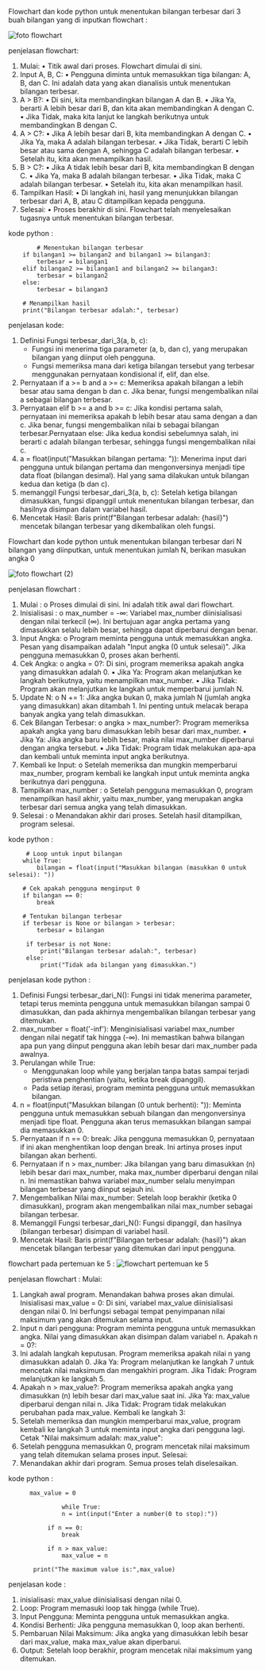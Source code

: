  Flowchart dan kode python untuk menentukan bilangan terbesar dari 3 buah bilangan yang di inputkan
flowchart : 



![foto flowchart](https://github.com/user-attachments/assets/a7b05ca0-9d9b-4719-8910-081cc03664e8)
 
  penjelasan flowchart: 
1.	Mulai: 
    •	 Titik awal dari proses. Flowchart dimulai di sini. 
2.	Input A, B, C: 
    •	Pengguna diminta untuk memasukkan tiga bilangan: A, B, dan C. Ini adalah data yang akan dianalisis untuk menentukan bilangan terbesar. 
3.	A > B?: 
    •	Di sini, kita membandingkan bilangan A dan B. 
    •	Jika Ya, berarti A lebih besar dari B, dan kita akan membandingkan A dengan C. 
    •	Jika Tidak, maka kita lanjut ke langkah berikutnya untuk membandingkan B dengan C. 
4.	A > C?: 
    •	Jika A lebih besar dari B, kita membandingkan A dengan C. 
    •	Jika Ya, maka A adalah bilangan terbesar. 
    •	Jika Tidak, berarti C lebih besar atau sama dengan A, sehingga C adalah bilangan terbesar. 
    •	Setelah itu, kita akan menampilkan hasil. 
5.	B > C?: 
   •	Jika A tidak lebih besar dari B, kita membandingkan B dengan C. 
   •	Jika Ya, maka B adalah bilangan terbesar. 
   •	Jika Tidak, maka C adalah bilangan terbesar. 
   •	Setelah itu, kita akan menampilkan hasil. 
6.	Tampilkan Hasil: 
   •	Di langkah ini, hasil yang menunjukkan bilangan terbesar dari A, B, atau C ditampilkan kepada pengguna. 
7.	Selesai: 
  •	Proses berakhir di sini. Flowchart telah menyelesaikan tugasnya untuk menentukan bilangan terbesar.

kode python : 
        
            # Menentukan bilangan terbesar
        if bilangan1 >= bilangan2 and bilangan1 >= bilangan3:
            terbesar = bilangan1
        elif bilangan2 >= bilangan1 and bilangan2 >= bilangan3:
            terbesar = bilangan2
        else:
            terbesar = bilangan3
        
        # Menampilkan hasil
        print("Bilangan terbesar adalah:", terbesar)

penjelasan kode: 
1. Definisi Fungsi terbesar_dari_3(a, b, c):  
   - Fungsi ini menerima tiga parameter (a, b, dan c), yang merupakan bilangan yang diinput oleh pengguna.  
   - Fungsi memeriksa mana dari ketiga bilangan tersebut yang terbesar menggunakan pernyataan kondisional if, elif, dan else.  
2. Pernyataan if a >= b and a >= c: Memeriksa apakah bilangan a lebih besar atau sama dengan b dan c. Jika benar, fungsi mengembalikan nilai a sebagai bilangan terbesar.  
3. Pernyataan elif b >= a and b >= c: Jika kondisi pertama salah, pernyataan ini memeriksa apakah b lebih besar atau sama dengan a dan c. Jika benar, fungsi mengembalikan 
   nilai b sebagai bilangan terbesar.Pernyataan else: Jika kedua kondisi sebelumnya salah, ini berarti c adalah bilangan terbesar, sehingga fungsi mengembalikan nilai c.  
4. a = float(input("Masukkan bilangan pertama: ")): Menerima input dari pengguna untuk bilangan pertama dan mengonversinya menjadi tipe data float (bilangan desimal). Hal 
       yang sama dilakukan untuk bilangan kedua dan ketiga (b dan c).  
5. memanggil Fungsi terbesar_dari_3(a, b, c): Setelah ketiga bilangan dimasukkan, fungsi dipanggil untuk menentukan bilangan terbesar, dan hasilnya disimpan dalam variabel 
   hasil.  
6. Mencetak Hasil: Baris print(f"Bilangan terbesar adalah: {hasil}") mencetak bilangan terbesar yang dikembalikan oleh fungsi.      

Flowchart dan kode python untuk menentukan bilangan terbesar dari N bilangan yang diinputkan, untuk menentukan jumlah N, berikan masukan angka 0


![foto flowchart (2)](https://github.com/user-attachments/assets/65523f8f-aefd-4394-a0d0-ec7e9498599c)
  
  penjelasan flowchart : 
1.	Mulai : o Proses dimulai di sini. Ini adalah titik awal dari flowchart. 
2.	Inisialisasi : o max_number = -∞: Variabel max_number diinisialisasi dengan nilai terkecil (∞). Ini bertujuan agar angka pertama yang dimasukkan selalu lebih besar, 
   sehingga dapat diperbarui dengan benar. 
3.	Input Angka: o Program meminta pengguna untuk memasukkan angka. Pesan yang disampaikan adalah "Input angka (0 untuk selesai)". Jika pengguna memasukkan 0, proses akan 
   berhenti. 
4.	Cek Angka: o angka = 0?: Di sini, program memeriksa apakah angka yang dimasukkan adalah 0. 
     ▪	Jika Ya: Program akan melanjutkan ke langkah berikutnya, yaitu menampilkan max_number. 
     ▪	Jika Tidak: Program akan melanjutkan ke langkah untuk memperbarui jumlah N. 
5.	Update N: o N += 1: Jika angka bukan 0, maka jumlah N (jumlah angka yang dimasukkan) akan ditambah 1. Ini penting untuk melacak berapa banyak angka yang telah 
   dimasukkan. 
6.	Cek Bilangan Terbesar:  o angka > max_number?: Program memeriksa apakah angka yang baru dimasukkan lebih besar dari max_number. 
   ▪	Jika Ya: Jika angka baru lebih besar, maka nilai max_number diperbarui dengan angka tersebut. 
   ▪	Jika Tidak: Program tidak melakukan apa-apa dan kembali untuk meminta input angka berikutnya. 
7.	Kembali ke Input: o Setelah memeriksa dan mungkin memperbarui max_number, program kembali ke langkah input untuk meminta angka berikutnya dari pengguna. 
8.	Tampilkan max_number : o Setelah pengguna memasukkan 0, program menampilkan hasil akhir, yaitu max_number, yang merupakan angka terbesar dari semua angka yang telah 
   dimasukkan. 
9.	Selesai : o 	Menandakan akhir dari proses. Setelah hasil ditampilkan, program selesai.
   
kode python : 


         # Loop untuk input bilangan
        while True:
            bilangan = float(input("Masukkan bilangan (masukkan 0 untuk selesai): "))
            
        # Cek apakah pengguna menginput 0
        if bilangan == 0:
            break
        
        # Tentukan bilangan terbesar
        if terbesar is None or bilangan > terbesar:
            terbesar = bilangan
    
         if terbesar is not None:
             print("Bilangan terbesar adalah:", terbesar)
         else:
             print("Tidak ada bilangan yang dimasukkan.")

penjelasan kode python : 
1.	Definisi Fungsi terbesar_dari_N(): Fungsi ini tidak menerima parameter, tetapi terus meminta pengguna untuk memasukkan bilangan sampai 0 dimasukkan, dan pada akhirnya 
    mengembalikan bilangan terbesar yang ditemukan.  
2.	max_number = float('-inf'): Menginisialisasi variabel max_number dengan nilai negatif tak hingga (-∞). Ini memastikan bahwa bilangan apa pun yang diinput pengguna akan 
    lebih besar dari max_number pada awalnya.  
3.	Perulangan while True:  
    - Menggunakan loop while yang berjalan tanpa batas sampai terjadi peristiwa penghentian (yaitu, ketika break dipanggil).
    - Pada setiap iterasi, program meminta pengguna untuk memasukkan bilangan.  
4.	n = float(input("Masukkan bilangan (0 untuk berhenti): ")): Meminta pengguna untuk memasukkan sebuah bilangan dan mengonversinya menjadi tipe float. Pengguna akan terus 
    memasukkan bilangan sampai dia memasukkan 0.  
5.	Pernyataan if n == 0: break: Jika pengguna memasukkan 0, pernyataan if ini akan menghentikan loop dengan break. Ini artinya proses input bilangan akan berhenti.  
6.	Pernyataan if n > max_number: Jika bilangan yang baru dimasukkan (n) lebih besar dari max_number, maka max_number diperbarui dengan nilai n. Ini memastikan bahwa 
    variabel max_number selalu menyimpan bilangan terbesar yang diinput sejauh ini.  
7.	Mengembalikan Nilai max_number: Setelah loop berakhir (ketika 0 dimasukkan), program akan mengembalikan nilai max_number sebagai bilangan terbesar.  
8.	Memanggil Fungsi terbesar_dari_N(): Fungsi dipanggil, dan hasilnya (bilangan terbesar) disimpan di variabel hasil.  
9.	Mencetak Hasil: Baris print(f"Bilangan terbesar adalah: {hasil}") akan mencetak bilangan terbesar yang ditemukan dari input pengguna.

flowchart pada pertemuan ke 5 : 
![flowchart pertemuan ke 5](https://github.com/user-attachments/assets/25066987-0e3f-43cb-b4ad-ff05e0aa7ee7)

penjelasan flowchart : 
Mulai:
1. Langkah awal program. Menandakan bahwa proses akan dimulai.
   Inisialisasi max_value = 0: Di sini, variabel max_value diinisialisasi dengan nilai 0. Ini berfungsi sebagai tempat penyimpanan nilai maksimum yang akan ditemukan 
   selama input.
2. Input n dari pengguna:
   Program meminta pengguna untuk memasukkan angka. Nilai yang dimasukkan akan disimpan dalam variabel n.
   Apakah n = 0?:
3. Ini adalah langkah keputusan. Program memeriksa apakah nilai n yang dimasukkan adalah 0.
   Jika Ya: Program melanjutkan ke langkah 7 untuk mencetak nilai maksimum dan mengakhiri program.
   Jika Tidak: Program melanjutkan ke langkah 5.
4. Apakah n > max_value?:
   Program memeriksa apakah angka yang dimasukkan (n) lebih besar dari max_value saat ini.
   Jika Ya: max_value diperbarui dengan nilai n.
   Jika Tidak: Program tidak melakukan perubahan pada max_value.
   Kembali ke langkah 3:
5. Setelah memeriksa dan mungkin memperbarui max_value, program kembali ke langkah 3 untuk meminta input angka dari pengguna lagi.
   Cetak "Nilai maksimum adalah: max_value":
6. Setelah pengguna memasukkan 0, program mencetak nilai maksimum yang telah ditemukan selama proses input.
   Selesai:
7. Menandakan akhir dari program. Semua proses telah diselesaikan.

kode python : 

          max_value = 0
          
                   while True:
                   n = int(input("Enter a number(0 to stop):"))
             
               if n == 0:
                   break 
           
               if n > max_value:
                   max_value = n 
           
           print("The maximum value is:",max_value)

penjelasan kode : 
1. inisialisasi: max_value diinisialisasi dengan nilai 0.
2. Loop: Program memasuki loop tak hingga (while True).
3. Input Pengguna: Meminta pengguna untuk memasukkan angka.
4. Kondisi Berhenti: Jika pengguna memasukkan 0, loop akan berhenti.
5. Pembaruan Nilai Maksimum: Jika angka yang dimasukkan lebih besar dari max_value, maka max_value akan diperbarui.
6. Output: Setelah loop berakhir, program mencetak nilai maksimum yang ditemukan.


